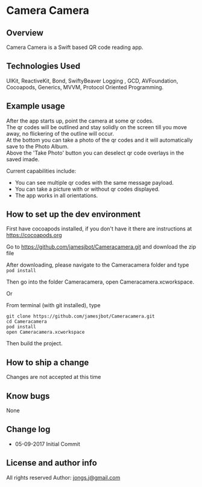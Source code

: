 # Camera Camera

## Overview

Camera Camera is a Swift based QR code reading app.

## Technologies Used

UIKit, ReactiveKit, Bond, SwiftyBeaver Logging , GCD, AVFoundation, Cocoapods, Generics, MVVM, Protocol Oriented Programming.   

## Example usage

After the app starts up, point the camera at some qr codes.    
The qr codes will be outlined and stay solidly on the screen till you move away, no flickering of the outline will occur.     
At the bottom you can take a photo of the qr codes and it will automatically save to the Photo Album.      
Above the 'Take Photo' button you can deselect qr code overlays in the saved imade.   

Current capabilities include:

* You can see multiple qr codes with the same message payload.   
* You can take a picture with or without qr codes displayed.    
* The app works in all orientations.    

## How to set up the dev environment

First have cocoapods installed, if you don't have it there are instructions at https://cocoapods.org

Go to https://github.com/jamesjbot/Cameracamera.git and download the zip file

After downloading, please navigate to the Cameracamera folder and type `pod install`

Then go into the folder Cameracamera, open Cameracamera.xcworkspace.

Or

From terminal (with git installed), type 
```
git clone https://github.com/jamesjbot/Cameracamera.git
cd Cameracamera
pod install
open Cameracamera.xcworkspace
```

Then build the project.

## How to ship a change
Changes are not accepted at this time

## Know bugs
None

## Change log
* 05-09-2017 Initial Commit

## License and author info
All rights reserved
Author: jongs.j@gmail.com

